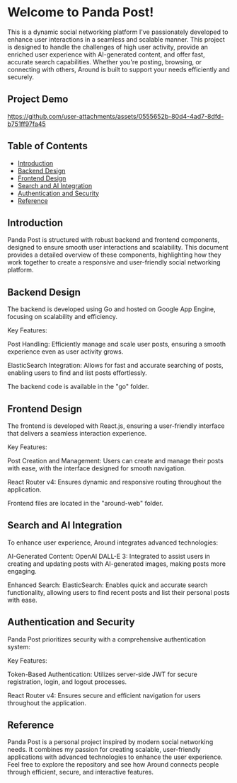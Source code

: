 # Welcome to Panda Post!
This is a dynamic social networking platform I've passionately developed to enhance user interactions in a seamless and scalable manner. This project is designed to handle the challenges of high user activity, provide an enriched user experience with AI-generated content, and offer fast, accurate search capabilities. Whether you're posting, browsing, or connecting with others, Around is built to support your needs efficiently and securely.

## Project Demo
https://github.com/user-attachments/assets/0555652b-80d4-4ad7-8dfd-b751ff97fa45

## Table of Contents
- [Introduction](#introduction)
- [Backend Design](#backend-design)
- [Frontend Design](#frontend-design)
- [Search and AI Integration](#search-and-ai-integration)
- [Authentication and Security](#authentication-and-security)
- [Reference](#reference)
  
## Introduction
Panda Post is structured with robust backend and frontend components, designed to ensure smooth user interactions and scalability. This document provides a detailed overview of these components, highlighting how they work together to create a responsive and user-friendly social networking platform.

## Backend Design
The backend is developed using Go and hosted on Google App Engine, focusing on scalability and efficiency.

Key Features:

Post Handling: Efficiently manage and scale user posts, ensuring a smooth experience even as user activity grows.

ElasticSearch Integration: Allows for fast and accurate searching of posts, enabling users to find and list posts effortlessly.

The backend code is available in the "go" folder.

## Frontend Design
The frontend is developed with React.js, ensuring a user-friendly interface that delivers a seamless interaction experience.

Key Features:

Post Creation and Management: Users can create and manage their posts with ease, with the interface designed for smooth navigation.

React Router v4: Ensures dynamic and responsive routing throughout the application.

Frontend files are located in the "around-web" folder.

## Search and AI Integration
To enhance user experience, Around integrates advanced technologies:

AI-Generated Content:
OpenAI DALL-E 3: Integrated to assist users in creating and updating posts with AI-generated images, making posts more engaging.

Enhanced Search:
ElasticSearch: Enables quick and accurate search functionality, allowing users to find recent posts and list their personal posts with ease.

## Authentication and Security
Panda Post prioritizes security with a comprehensive authentication system:

Key Features:

Token-Based Authentication: Utilizes server-side JWT for secure registration, login, and logout processes.

React Router v4: Ensures secure and efficient navigation for users throughout the application.

## Reference
Panda Post is a personal project inspired by modern social networking needs. It combines my passion for creating scalable, user-friendly applications with advanced technologies to enhance the user experience. Feel free to explore the repository and see how Around connects people through efficient, secure, and interactive features.
